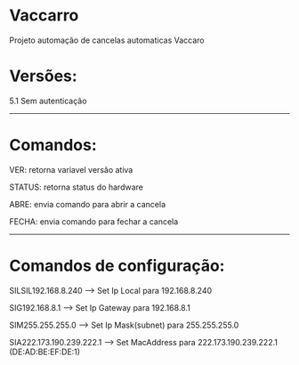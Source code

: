 # Vaccarro
Projeto automação de cancelas automaticas Vaccaro

# Versões:
5.1 Sem autenticação

________________________________

# Comandos:

VER: retorna variavel versão ativa

STATUS: retorna status do hardware

ABRE: envia comando para abrir a cancela

FECHA: envia comando para fechar a cancela

________________________________

# Comandos de configuração:

SILSIL192.168.8.240 --> Set Ip Local para 192.168.8.240

SIG192.168.8.1 --> Set Ip Gateway para 192.168.8.1

SIM255.255.255.0 --> Set Ip Mask(subnet) para 255.255.255.0

SIA222.173.190.239.222.1 --> Set MacAddress para 222.173.190.239.222.1 (DE:AD:BE:EF:DE:1)
